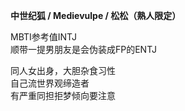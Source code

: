 <p><b>中世纪狐 / Medievulpe / 松松（熟人限定）</b></p>

<p>MBTI参考值INTJ<br>
顺带一提男朋友是会伪装成FP的ENTJ</p>

<p>同人女出身，大胆杂食习性<br>
自己流世界观缔造者<br>
有严重同担拒梦倾向要注意</p>


<!--
**Medievulpe/Medievulpe** is a ✨ _special_ ✨ repository because its `README.md` (this file) appears on your GitHub profile.

Here are some ideas to get you started:

- 🔭 I’m currently working on ...
- 🌱 I’m currently learning ...
- 👯 I’m looking to collaborate on ...
- 🤔 I’m looking for help with ...
- 💬 Ask me about ...
- 📫 How to reach me: ...
- 😄 Pronouns: ...
- ⚡ Fun fact: ...
-->
